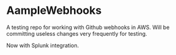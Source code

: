 # AampleWebhooks
A testing repo for working with Github webhooks in AWS.
Will be committing useless changes very frequently for testing.

Now with Splunk integration.
